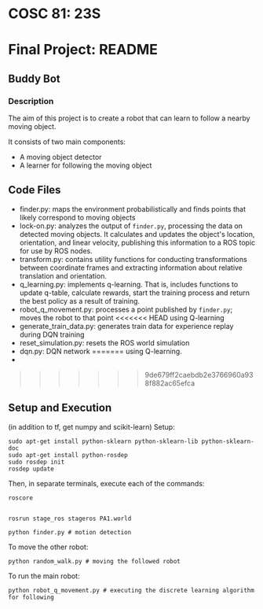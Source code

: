 # COSC 81: 23S
# Final Project: README
## Buddy Bot
### Description

The aim of this project is to create a robot that can learn to follow a nearby moving object.

It consists of two main components:
* A moving object detector
* A learner for following the moving object

## Code Files
* finder.py: maps the environment probabilistically and finds points that likely correspond to moving
objects
* lock-on.py: analyzes the output of `finder.py`, processing the data on detected moving objects. It calculates and updates the object's location, orientation, and linear velocity, publishing this information to a ROS topic for use by ROS nodes.
* transform.py: contains utility functions for conducting transformations between coordinate frames
and extracting information about relative translation and orientation.
* q_learning.py: implements q-learning. That is, includes functions to update q-table, calculate rewards,
start the training process and return the best policy as a result of training.
* robot_q_movement.py: processes a point published by `finder.py`; moves the robot to that point
<<<<<<< HEAD
using Q-learning
* generate_train_data.py: generates train data for experience replay during DQN training
* reset_simulation.py: resets the ROS world simulation
* dqn.py: DQN network
=======
using Q-learning.
*
>>>>>>> 9de679ff2caebdb2e3766960a938f882ac65efca

## Setup and Execution
(in addition to tf, get numpy and scikit-learn)
Setup:
```
sudo apt-get install python-sklearn python-sklearn-lib python-sklearn-doc
sudo apt-get install python-rosdep
sudo rosdep init
rosdep update
```

Then, in separate terminals, execute each of the commands:
```
roscore
```
```

rosrun stage_ros stageros PA1.world
```
```
python finder.py # motion detection
```
To move the other robot:
```
python random_walk.py # moving the followed robot
```
To run the main robot:
```
python robot_q_movement.py # executing the discrete learning algorithm for following
```
